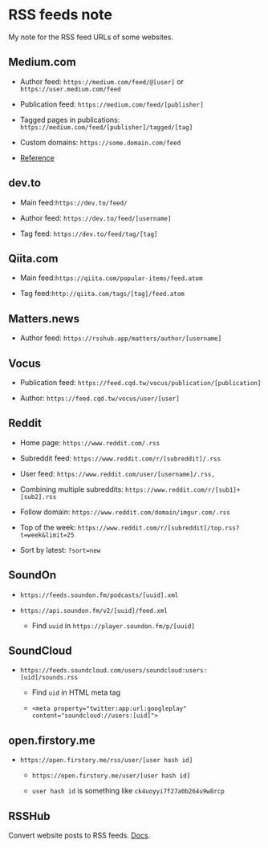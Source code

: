 # RSS feeds note

My note for the RSS feed URLs of some websites.

## Medium.com

- Author feed: `https://medium.com/feed/@[user]` or `https://user.medium.com/feed`

- Publication feed: `https://medium.com/feed/[publisher]`

- Tagged pages in publications: `https://medium.com/feed/[publisher]/tagged/[tag]`

- Custom domains: `https://some.domain.com/feed`

- [Reference](https://help.medium.com/hc/en-us/articles/214874118-Using-RSS-feeds-of-profiles-publications-and-topics)

## dev.to

- Main feed:`https://dev.to/feed/`

- Author feed: `https://dev.to/feed/[username]`

- Tag feed: `https://dev.to/feed/tag/[tag]`

## Qiita.com

- Main feed:`https://qiita.com/popular-items/feed.atom`

- Tag feed:`http://qiita.com/tags/[tag]/feed.atom`

## Matters.news

- Author feed: `https://rsshub.app/matters/author/[username]`

## Vocus

- Publication feed: `https://feed.cqd.tw/vocus/publication/[publication]`

- Author: `https://feed.cqd.tw/vocus/user/[user]`

## Reddit

- Home page: `https://www.reddit.com/.rss`

- Subreddit feed: `https://www.reddit.com/r/[subreddit]/.rss`

- User feed: `https://www.reddit.com/user/[username]/.rss,`

- Combining multiple subreddits: `https://www.reddit.com/r/[sub1]+[sub2].rss`

- Follow domain: `https://www.reddit.com/domain/imgur.com/.rss`

- Top of the week: `https://www.reddit.com/r/[subreddit]/top.rss?t=week&limit=25`

- Sort by latest: `?sort=new`

## SoundOn

- `https://feeds.soundon.fm/podcasts/[uuid].xml`

- `https://api.soundon.fm/v2/[uuid]/feed.xml`

  - Find `uuid` in `https://player.soundon.fm/p/[uuid]`

## SoundCloud

- `https://feeds.soundcloud.com/users/soundcloud:users:[uid]/sounds.rss`

  - Find `uid` in HTML meta tag

  - `<meta property="twitter:app:url:googleplay" content="soundcloud://users:[uid]">`

## open.firstory.me

- `https://open.firstory.me/rss/user/[user hash id]`

  - `https://open.firstory.me/user/[user hash id]`

  - `user hash id` is something like `ck4uoyyi7f27a0b264u9w8rcp`

## RSSHub

Convert website posts to RSS feeds. [Docs](https://docs.rsshub.app/).
